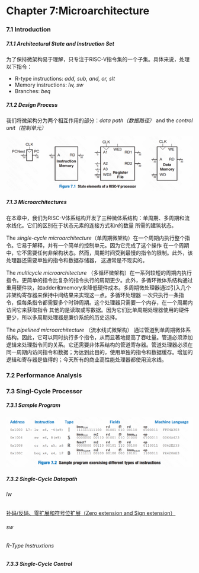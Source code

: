# Chapter 7:Microarchitecture

### 7.1 Introduction



##### 7.1.1 Architectural State and Instruction Set

为了保持微架构易于理解，只专注于RISC-V指令集的一个子集。具体来说，处理以下指令：

- R-type instructions: *add, sub, and, or, slt*
- Memory instructions: *lw, sw*
- Branches: *beq*



##### 7.1.2 Design Process

我们将微架构分为两个相互作用的部分：*data path（数据路径）* and the *control unit（控制单元）*





![image-20231109202807638](./assets/image-20231109202807638.png)

##### 7.1.3  Microarchitectures

在本章中，我们为RISC-V体系结构开发了三种微体系结构：单周期、多周期和流水线化。它们的区别在于状态元素的连接方式和n的数量 所需的建筑状态。

The *single-cycle microarchitecture*（单周期微架构）在一个周期内执行整个指令。它易于解释，并有一个简单的控制单元。因为它完成了这个操作 在一个周期中，它不需要任何非架构状态。然而，周期时间受到最慢的指令的限制。此外，该处理器还需要单独的指令和数据存储器， 这通常是不现实的。

The *multicycle microarchitecture* （多循环微架构）在一系列较短的周期内执行指令。更简单的指令比复杂的指令执行的周期更少。此外，多循环微体系结构通过重用硬件块，如adder和memory来降低硬件成本。多周期微处理器通过引入几个非架构寄存器来保持中间结果来实现这一点。多循环处理器 一次只执行一条指令，但每条指令都需要多个时钟周期。这个处理器只需要一个内存，在一个周期内访问它来获取指令 其他的是读取或写数据。因为它们比单周期处理器使用的硬件更少，所以多周期处理器是廉价系统的历史选择。

The *pipelined microarchitecture* （流水线式微架构） 通过管道到单周期微体系结构。因此，它可以同时执行多个指令，从而显著地提高了吞吐量。管道必须添加逻辑来处理指令间的关系。它还需要非体系结构的管道寄存器。管道处理器必须在同一周期内访问指令和数据；为达到此目的，使用单独的指令和数据缓存。增加的逻辑和寄存器是值得的；今天所有的商业高性能处理器都使用流水线。



### 7.2 Performance Analysis



### 7.3 Singl-Cycle Processor

##### 7.3.1 Sample Program

![image-20231112211424276](./assets/image-20231112211424276.png)



##### 7.3.2 Single-Cycle Datapath

###### lw



[补码/反码、零扩展和符号位扩展（Zero extension and Sign extension）](https://blog.csdn.net/weixin_40539125/article/details/103058420)



###### sw





###### R-Type Instruxtions



##### 7.3.3 Single-Cycle Control

